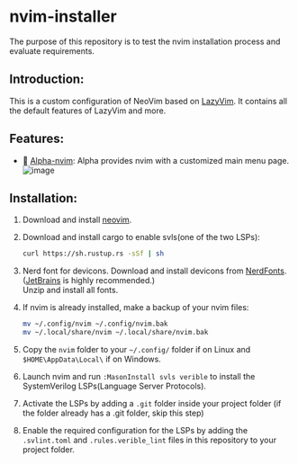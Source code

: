 # nvim-installer
The purpose of this repository is to test the nvim installation process and evaluate requirements.
## Introduction:
This is a custom configuration of NeoVim based on [LazyVim](https://github.com/LazyVim/LazyVim). It contains all the default features of LazyVim and more.
## Features:
* 📜 [Alpha-nvim](https://github.com/goolord/alpha-nvim): Alpha provides nvim with a customized main menu page.
  ![image](https://github.com/Myron2812/nvim-installer/assets/67193041/cf47d401-8e7d-496a-93a1-9433bdc66a35)

## Installation:
1. Download and install [neovim](https://github.com/neovim/neovim/releases/).
2. Download and install cargo to enable svls(one of the two LSPs):
   ```bash
   curl https://sh.rustup.rs -sSf | sh
   ```
4. Nerd font for devicons. Download and install devicons from [NerdFonts](https://www.nerdfonts.com/font-downloads). <br>
([JetBrains](https://github.com/ryanoasis/nerd-fonts/releases/download/v3.1.1/JetBrainsMono.zip) is highly recommended.)<br>
Unzip and install all fonts.
5. If nvim is already installed, make a backup of your nvim files:
   
   ```bash
   mv ~/.config/nvim ~/.config/nvim.bak
   mv ~/.local/share/nvim ~/.local/share/nvim.bak
   ```
6. Copy the ``nvim`` folder to your ``~/.config/`` folder if on Linux and ``$HOME\AppData\Local\`` if on Windows.
7. Launch nvim and run ``:MasonInstall svls verible`` to install the SystemVerilog LSPs(Language Server Protocols).
8. Activate the LSPs by adding a ``.git`` folder inside your project folder (if the folder already has a .git folder, skip this step)
9. Enable the required configuration for the LSPs by adding the ``.svlint.toml`` and ``.rules.verible_lint`` files in this repository to your project folder.
